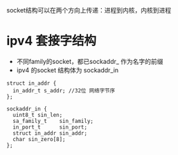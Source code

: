  socket结构可以在两个方向上传递：进程到内核，内核到进程
 
 ipv4 套接字结构
 ==============
 * 不同family的socket，都已sockaddr_ 作为名字的前缀
 * ipv4 的socket 结构体为 sockaddr_in
 
 ```
 struct in_addr {
   in_addr_t s_addr; //32位 网络字节序
 };
 
 sockaddr_in {
   uint8_t sin_len;
   sa_family_t    sin_family;
   in_port_t      sin_port;
   struct in_addr sin_addr;
   char sin_zero[8];
 };
 ```
